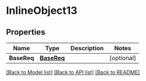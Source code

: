 # InlineObject13

## Properties

Name | Type | Description | Notes
------------ | ------------- | ------------- | -------------
**BaseReq** | [**BaseReq**](BaseReq.md) |  | [optional] 

[[Back to Model list]](../README.md#documentation-for-models) [[Back to API list]](../README.md#documentation-for-api-endpoints) [[Back to README]](../README.md)


